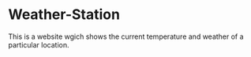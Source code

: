 # Weather-Station
This is a website wgich shows the current temperature and weather of a particular location.
